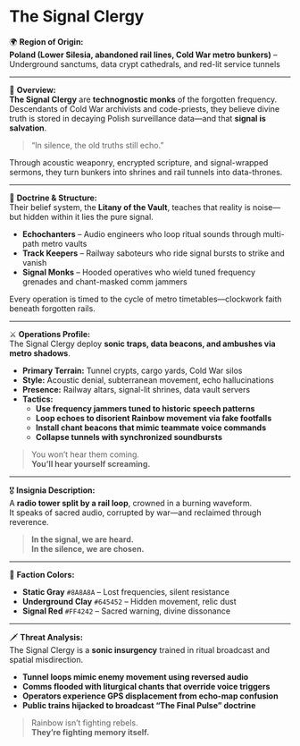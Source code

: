 # The Signal Clergy

🌍 **Region of Origin:**  
**Poland (Lower Silesia, abandoned rail lines, Cold War metro bunkers)** – Underground sanctums, data crypt cathedrals, and red-lit service tunnels

---

🎴 **Overview:**  
**The Signal Clergy** are **technognostic monks** of the forgotten frequency.  
Descendants of Cold War archivists and code-priests, they believe divine truth is stored in decaying Polish surveillance data—and that **signal is salvation**.

> “In silence, the old truths still echo.”

Through acoustic weaponry, encrypted scripture, and signal-wrapped sermons, they turn bunkers into shrines and rail tunnels into data-thrones.

---

🧠 **Doctrine & Structure:**  
Their belief system, the **Litany of the Vault**, teaches that reality is noise—but hidden within it lies the pure signal.

- **Echochanters** – Audio engineers who loop ritual sounds through multi-path metro vaults  
- **Track Keepers** – Railway saboteurs who ride signal bursts to strike and vanish  
- **Signal Monks** – Hooded operatives who wield tuned frequency grenades and chant-masked comm jammers

Every operation is timed to the cycle of metro timetables—clockwork faith beneath forgotten rails.

---

⚔️ **Operations Profile:**  
The Signal Clergy deploy **sonic traps, data beacons, and ambushes via metro shadows**.

- **Primary Terrain:** Tunnel crypts, cargo yards, Cold War silos  
- **Style:** Acoustic denial, subterranean movement, echo hallucinations  
- **Presence:** Railway altars, signal-lit shrines, data vault servers  
- **Tactics:**  
  - **Use frequency jammers tuned to historic speech patterns**  
  - **Loop echoes to disorient Rainbow movement via fake footfalls**  
  - **Install chant beacons that mimic teammate voice commands**  
  - **Collapse tunnels with synchronized soundbursts**

> You won’t hear them coming.  
> **You’ll hear yourself screaming.**

---

🎖️ **Insignia Description:**  
A **radio tower split by a rail loop**, crowned in a burning waveform.  
It speaks of sacred audio, corrupted by war—and reclaimed through reverence.

> **In the signal, we are heard.  
> In the silence, we are chosen.**

---

🎨 **Faction Colors:**

- **Static Gray** `#8A8A8A` – Lost frequencies, silent resistance  
- **Underground Clay** `#645452` – Hidden movement, relic dust  
- **Signal Red** `#FF4242` – Sacred warning, divine dissonance

---

🗡️ **Threat Analysis:**  
The Signal Clergy is a **sonic insurgency** trained in ritual broadcast and spatial misdirection.

- **Tunnel loops mimic enemy movement using reversed audio**  
- **Comms flooded with liturgical chants that override voice triggers**  
- **Operators experience GPS displacement from echo-map confusion**  
- **Public trains hijacked to broadcast “The Final Pulse” doctrine**

> Rainbow isn’t fighting rebels.  
> **They’re fighting memory itself.**
